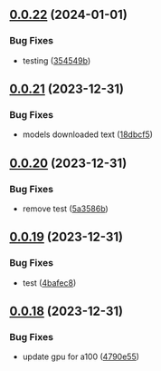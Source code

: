 ## [0.0.22](https://github.com/technovangelist/obm/compare/v0.0.21...v0.0.22) (2024-01-01)


### Bug Fixes

* testing ([354549b](https://github.com/technovangelist/obm/commit/354549b32fcf469116774bc044426f6dd34f2e16))



## [0.0.21](https://github.com/technovangelist/obm/compare/v0.0.20...v0.0.21) (2023-12-31)


### Bug Fixes

* models downloaded text ([18dbcf5](https://github.com/technovangelist/obm/commit/18dbcf574667a254f6b9eae444ad49dfac0fc674))



## [0.0.20](https://github.com/technovangelist/obm/compare/v0.0.19...v0.0.20) (2023-12-31)


### Bug Fixes

* remove test ([5a3586b](https://github.com/technovangelist/obm/commit/5a3586b8e1af68960bc8a2491a09c6c30e04b325))



## [0.0.19](https://github.com/technovangelist/obm/compare/v0.0.18...v0.0.19) (2023-12-31)


### Bug Fixes

* test ([4bafec8](https://github.com/technovangelist/obm/commit/4bafec8bca326929c437bb7eef430facd02482b6))



## [0.0.18](https://github.com/technovangelist/obm/compare/v0.0.17...v0.0.18) (2023-12-31)


### Bug Fixes

* update gpu for a100 ([4790e55](https://github.com/technovangelist/obm/commit/4790e55d7292629971799b3809838d78b7ade664))



